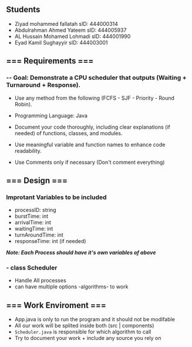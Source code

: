 ## Students
- Ziyad mohammed fallatah      sID: 444000314
- Abdulrahman Ahmed Yateem     sID: 444005937
- AL Hussain Mohamed Lohmadi   sID: 444001990   
- Eyad Kamil Sughayyir         sID: 444003001

## **=== Requirements ===**

### -- Goal: Demonstrate a CPU scheduler that outputs (Waiting + Turnaround + Response).
- Use any method from the following (FCFS - SJF - Priority - Round Robin).
- Programming Language: Java
- Document your code thoroughly, including clear explanations (if needed) of functions, classes, and modules.

- Use meaningful variable and function names to enhance code readability.
- Use Comments only if necessary (Don't comment everything)

## === Design ===

### Improtant Variables to be included
- processID: string
- burstTime: int
- arrivalTime: int
- waitingTime: int
- turnAroundTime: int
- responseTime: int (if needed)

***Note: Each Process should have it's own variables of above***

### - class Scheduler
- Handle All processes
- can have multiple options -algorithms- to work

## === Work Enviroment ===
- App.java is only to run the program and it should not be modifable
- All our work will be splited inside both (src | components)
- `Scheduler.java` is responsible for which algorithm to call
- Try to document your work + include any source you rely on